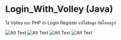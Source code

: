 # Login_With_Volley (Java)
ใช้ Volley และ PHP ทำ Login Register แก้ไขข้อมูล อัพโหลดรูป

![Alt Text](https://s2.gifyu.com/images/01bd20185f26485bb7.gif)
![Alt Text](https://raw.githubusercontent.com/Donung/Login_With_Volley_/main/image.gif/02.gif)
![Alt Text](https://raw.githubusercontent.com/Donung/Login_With_Volley_/main/image.gif/03.gif)
![Alt Text](https://raw.githubusercontent.com/Donung/Login_With_Volley_/main/image.gif/05.jpg)
